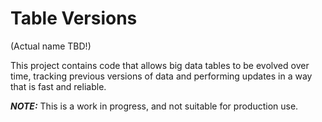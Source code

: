 # Table Versions

(Actual name TBD!)

This project contains code that allows big data tables to be evolved over time, tracking previous versions of
data and performing updates in a way that is fast and reliable. 

***NOTE:*** This is a work in progress, and not suitable for production use.
